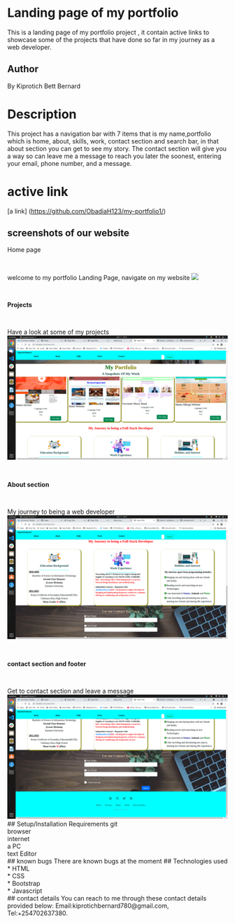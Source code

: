 # Landing page of my portfolio
This is a landing page of my portfolio project , it contain active links to showcase some of the projects that have done so far in my journey as a web developer.
## Author
By Kiprotich Bett Bernard
# Description
This project has a navigation bar with 7 items that is my name,portfolio which is home, about, skills, work, contact section and search bar, in that about section you can get to see my story.
The contact section will give you a  way so can leave me a message to reach you later the soonest, entering your email, phone number, and a message.
# active link
[a link] (https://github.com/ObadiaH123/my-portfolio1/)
## screenshots of our website
Home page
<p>&nbsp;</p>
welcome to my portfolio Landing Page, navigate on my website
<image src= "assets/images/landing page.png">
<p>&nbsp;</p>
<p style= "font-weight:700;">Projects</p>
<p>&nbsp;</p>
Have a look at some of my projects
<img src="assets/images/projects.png" alt="projects">
<p>&nbsp;</p>
<p style= "font-weight:700;">About section</p>
<p>&nbsp;</p>
My journey to being a web developer
<img src="assets/images/my journey.png" alt="about">
<p>&nbsp;</p>
<p style= "font-weight:700;">contact section and footer</p>
<p>&nbsp;</p>
Get to contact section and leave a message
<img src="assets/images/contacts.png" alt="contact page">
## Setup/Installation Requirements
git <br>
browser <br>
internet <br>
a PC <br>
text Editor <br>
## known bugs
There are known bugs at the moment
## Technologies used <br>
* HTML <br>
* CSS <br>
* Bootstrap <br>
* Javascript <br>
## contact details
You can reach to me through these contact details provided below: Email:kiprotichbernard780@gmail.com, Tel:+254702637380.